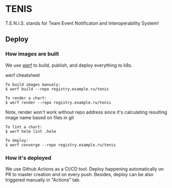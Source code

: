# TENIS

T.E.N.I.S. stands for Team Event Notificaton and Interoperability System!

## Deploy
### How images are built
We use [werf](werf.io) to build, publish, and deploy everything to k8s.

werf cheatsheet

```
To build images manualy:
$ werf build --repo registry.example.ru/tenis
```
```
To render a chart:
$ werf render --repo registry.example.ru/tenis
```
Note, render won't work without repo address since it's calculating resulting image name based on files in git

```
To lint a chart:
$ werf helm lint .helm
```

```
To deploy:
$ werf converge --repo registry.example.ru/tenis
```

### How it's deployed
We use Github Actions as a CI/CD tool.
Deploy happening automatically on PR to master creation and on every push.
Besides, deploy can be also triggered manually in "Actions" tab.

